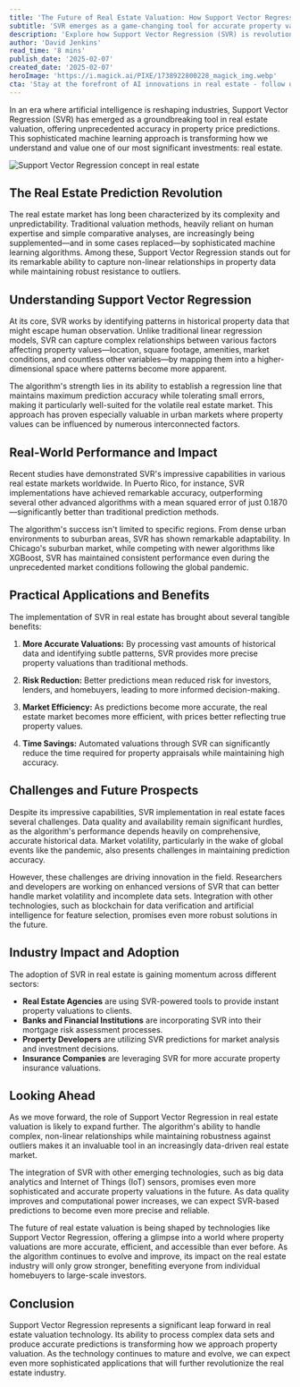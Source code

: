 ```yaml
---
title: 'The Future of Real Estate Valuation: How Support Vector Regression is Revolutionizing Property Price Prediction'
subtitle: 'SVR emerges as a game-changing tool for accurate property valuations'
description: 'Explore how Support Vector Regression (SVR) is revolutionizing real estate valuation with unprecedented accuracy in property price predictions. Discover its real-world impact, practical applications, and future prospects in reshaping the industry.'
author: 'David Jenkins'
read_time: '8 mins'
publish_date: '2025-02-07'
created_date: '2025-02-07'
heroImage: 'https://i.magick.ai/PIXE/1738922800228_magick_img.webp'
cta: 'Stay at the forefront of AI innovations in real estate - follow us on LinkedIn to receive regular insights and updates on groundbreaking technologies like SVR that are reshaping the industry.'
---
```


In an era where artificial intelligence is reshaping industries, Support Vector Regression (SVR) has emerged as a groundbreaking tool in real estate valuation, offering unprecedented accuracy in property price predictions. This sophisticated machine learning approach is transforming how we understand and value one of our most significant investments: real estate.

![Support Vector Regression concept in real estate](https://i.magick.ai/PIXE/1738922800231_magick_img.webp)

## The Real Estate Prediction Revolution

The real estate market has long been characterized by its complexity and unpredictability. Traditional valuation methods, heavily reliant on human expertise and simple comparative analyses, are increasingly being supplemented—and in some cases replaced—by sophisticated machine learning algorithms. Among these, Support Vector Regression stands out for its remarkable ability to capture non-linear relationships in property data while maintaining robust resistance to outliers.

## Understanding Support Vector Regression

At its core, SVR works by identifying patterns in historical property data that might escape human observation. Unlike traditional linear regression models, SVR can capture complex relationships between various factors affecting property values—location, square footage, amenities, market conditions, and countless other variables—by mapping them into a higher-dimensional space where patterns become more apparent.

The algorithm's strength lies in its ability to establish a regression line that maintains maximum prediction accuracy while tolerating small errors, making it particularly well-suited for the volatile real estate market. This approach has proven especially valuable in urban markets where property values can be influenced by numerous interconnected factors.

## Real-World Performance and Impact

Recent studies have demonstrated SVR's impressive capabilities in various real estate markets worldwide. In Puerto Rico, for instance, SVR implementations have achieved remarkable accuracy, outperforming several other advanced algorithms with a mean squared error of just 0.1870—significantly better than traditional prediction methods.

The algorithm's success isn't limited to specific regions. From dense urban environments to suburban areas, SVR has shown remarkable adaptability. In Chicago's suburban market, while competing with newer algorithms like XGBoost, SVR has maintained consistent performance even during the unprecedented market conditions following the global pandemic.

## Practical Applications and Benefits

The implementation of SVR in real estate has brought about several tangible benefits:

1. **More Accurate Valuations:** By processing vast amounts of historical data and identifying subtle patterns, SVR provides more precise property valuations than traditional methods.

2. **Risk Reduction:** Better predictions mean reduced risk for investors, lenders, and homebuyers, leading to more informed decision-making.

3. **Market Efficiency:** As predictions become more accurate, the real estate market becomes more efficient, with prices better reflecting true property values.

4. **Time Savings:** Automated valuations through SVR can significantly reduce the time required for property appraisals while maintaining high accuracy.

## Challenges and Future Prospects

Despite its impressive capabilities, SVR implementation in real estate faces several challenges. Data quality and availability remain significant hurdles, as the algorithm's performance depends heavily on comprehensive, accurate historical data. Market volatility, particularly in the wake of global events like the pandemic, also presents challenges in maintaining prediction accuracy.

However, these challenges are driving innovation in the field. Researchers and developers are working on enhanced versions of SVR that can better handle market volatility and incomplete data sets. Integration with other technologies, such as blockchain for data verification and artificial intelligence for feature selection, promises even more robust solutions in the future.

## Industry Impact and Adoption

The adoption of SVR in real estate is gaining momentum across different sectors:

- **Real Estate Agencies** are using SVR-powered tools to provide instant property valuations to clients.
- **Banks and Financial Institutions** are incorporating SVR into their mortgage risk assessment processes.
- **Property Developers** are utilizing SVR predictions for market analysis and investment decisions.
- **Insurance Companies** are leveraging SVR for more accurate property insurance valuations.

## Looking Ahead

As we move forward, the role of Support Vector Regression in real estate valuation is likely to expand further. The algorithm's ability to handle complex, non-linear relationships while maintaining robustness against outliers makes it an invaluable tool in an increasingly data-driven real estate market.

The integration of SVR with other emerging technologies, such as big data analytics and Internet of Things (IoT) sensors, promises even more sophisticated and accurate property valuations in the future. As data quality improves and computational power increases, we can expect SVR-based predictions to become even more precise and reliable.

The future of real estate valuation is being shaped by technologies like Support Vector Regression, offering a glimpse into a world where property valuations are more accurate, efficient, and accessible than ever before. As the algorithm continues to evolve and improve, its impact on the real estate industry will only grow stronger, benefiting everyone from individual homebuyers to large-scale investors.

## Conclusion

Support Vector Regression represents a significant leap forward in real estate valuation technology. Its ability to process complex data sets and produce accurate predictions is transforming how we approach property valuation. As the technology continues to mature and evolve, we can expect even more sophisticated applications that will further revolutionize the real estate industry.